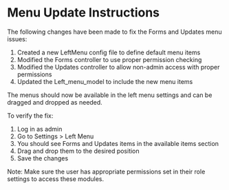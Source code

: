 # Menu Update Instructions

The following changes have been made to fix the Forms and Updates menu issues:

1. Created a new LeftMenu config file to define default menu items
2. Modified the Forms controller to use proper permission checking
3. Modified the Updates controller to allow non-admin access with proper permissions
4. Updated the Left_menu_model to include the new menu items

The menus should now be available in the left menu settings and can be dragged and dropped as needed.

To verify the fix:
1. Log in as admin
2. Go to Settings > Left Menu
3. You should see Forms and Updates items in the available items section
4. Drag and drop them to the desired position
5. Save the changes

Note: Make sure the user has appropriate permissions set in their role settings to access these modules.
